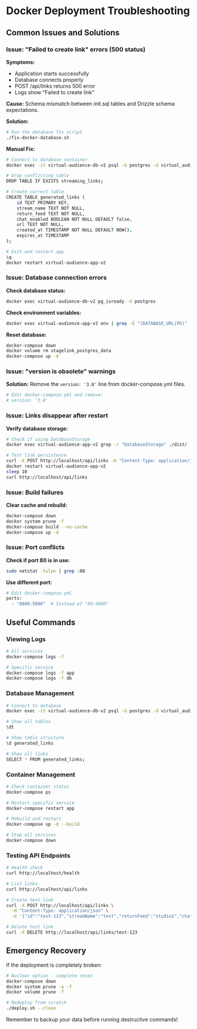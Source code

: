 # Docker Deployment Troubleshooting

## Common Issues and Solutions

### Issue: "Failed to create link" errors (500 status)

**Symptoms:**
- Application starts successfully
- Database connects properly
- POST /api/links returns 500 error
- Logs show "Failed to create link"

**Cause:**
Schema mismatch between init.sql tables and Drizzle schema expectations.

**Solution:**
```bash
# Run the database fix script
./fix-docker-database.sh
```

**Manual Fix:**
```bash
# Connect to database container
docker exec -it virtual-audience-db-v2 psql -U postgres -d virtual_audience

# Drop conflicting table
DROP TABLE IF EXISTS streaming_links;

# Create correct table
CREATE TABLE generated_links (
    id TEXT PRIMARY KEY,
    stream_name TEXT NOT NULL,
    return_feed TEXT NOT NULL,
    chat_enabled BOOLEAN NOT NULL DEFAULT false,
    url TEXT NOT NULL,
    created_at TIMESTAMP NOT NULL DEFAULT NOW(),
    expires_at TIMESTAMP
);

# Exit and restart app
\q
docker restart virtual-audience-app-v2
```

### Issue: Database connection errors

**Check database status:**
```bash
docker exec virtual-audience-db-v2 pg_isready -U postgres
```

**Check environment variables:**
```bash
docker exec virtual-audience-app-v2 env | grep -E "(DATABASE_URL|PG)"
```

**Reset database:**
```bash
docker-compose down
docker volume rm stagelink_postgres_data
docker-compose up -d
```

### Issue: "version is obsolete" warnings

**Solution:**
Remove the `version: '3.8'` line from docker-compose.yml files.

```bash
# Edit docker-compose.yml and remove:
# version: '3.8'
```

### Issue: Links disappear after restart

**Verify database storage:**
```bash
# Check if using DatabaseStorage
docker exec virtual-audience-app-v2 grep -r "DatabaseStorage" ./dist/

# Test link persistence
curl -X POST http://localhost/api/links -H "Content-Type: application/json" -d '{"id":"test","streamName":"test","returnFeed":"studio1","chatEnabled":true,"url":"http://localhost/test","expiresAt":null}'
docker restart virtual-audience-app-v2
sleep 10
curl http://localhost/api/links
```

### Issue: Build failures

**Clear cache and rebuild:**
```bash
docker-compose down
docker system prune -f
docker-compose build --no-cache
docker-compose up -d
```

### Issue: Port conflicts

**Check if port 80 is in use:**
```bash
sudo netstat -tulpn | grep :80
```

**Use different port:**
```bash
# Edit docker-compose.yml
ports:
  - "8080:5000"  # Instead of "80:5000"
```

## Useful Commands

### Viewing Logs
```bash
# All services
docker-compose logs -f

# Specific service
docker-compose logs -f app
docker-compose logs -f db
```

### Database Management
```bash
# Connect to database
docker exec -it virtual-audience-db-v2 psql -U postgres -d virtual_audience

# Show all tables
\dt

# Show table structure
\d generated_links

# Show all links
SELECT * FROM generated_links;
```

### Container Management
```bash
# Check container status
docker-compose ps

# Restart specific service
docker-compose restart app

# Rebuild and restart
docker-compose up -d --build

# Stop all services
docker-compose down
```

### Testing API Endpoints
```bash
# Health check
curl http://localhost/health

# List links
curl http://localhost/api/links

# Create test link
curl -X POST http://localhost/api/links \
  -H "Content-Type: application/json" \
  -d '{"id":"test-123","streamName":"test","returnFeed":"studio1","chatEnabled":true,"url":"http://localhost/session?stream=test","expiresAt":null}'

# Delete test link
curl -X DELETE http://localhost/api/links/test-123
```

## Emergency Recovery

If the deployment is completely broken:

```bash
# Nuclear option - complete reset
docker-compose down
docker system prune -a -f
docker volume prune -f

# Redeploy from scratch
./deploy.sh --clean
```

Remember to backup your data before running destructive commands!